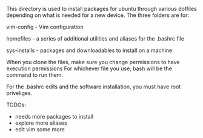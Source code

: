 This directory is used to install packages for ubuntu through various dotfiles depending on what is needed 
for a new device. The three folders are for:

 vim-config - Vim configuration

 homefiles - a series of additional utilities and aliases for the .bashrc file 

 sys-installs - packages and downloadables to install on a machine

 When you clone the files, make sure you change permissions to have execution permissions
 For whichever file you use, bash will be the command to run them. 
 
 For the .bashrc edits and the software installation, you must have root priveliges.




TODOs: 
 - needs more packages to install
 - explore more aliases
 - edit vim some more